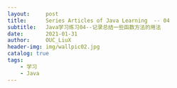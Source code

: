 ```yaml
---
layout:     post
title:      Series Articles of Java Learning  -- 04
subtitle:   Java学习练习04--记录总结一些函数方法的用法
date:       2021-01-31
author:     OUC_LiuX
header-img: img/wallpic02.jpg
catalog: true
tags:
    - 学习
    - Java
---
```


<head>
    <script src="https://cdn.mathjax.org/mathjax/latest/MathJax.js?config=TeX-AMS-MML_HTMLorMML" type="text/javascript"></script>
    <script type="text/x-mathjax-config">
        MathJax.Hub.Config({
            tex2jax: {
            skipTags: ['script', 'noscript', 'style', 'textarea', 'pre'],
            inlineMath: [['$','$']]
            }
        });
    </script>
</head>  